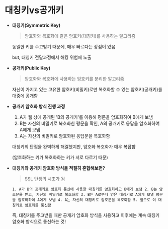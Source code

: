 # 대칭키vs공개키

- **대칭키(Symmetric Key)**

  > 암호화와 복호화에 같은 암호키(대칭키)를 사용하는 알고리즘

  동일한 키를 주고받기 때문에, 매우 빠르다는 장점이 있음

  but, 대칭키 전달과정에서 해킹 위험에 노출

- **공개키(Public Key)**

  > 암호화와 복호화에 사용하는 암호키를 분리한 알고리즘

  자신이 가지고 있는 고유한 암호키(비밀키)로만 복호화할 수 있는 암호키(공개키)를 대중에 공개함

- **공개키 암호화 방식 진행 과정**

  1. A가 웹 상에 공개된 'B의 공개키'를 이용해 평문을 암호화하여 B에게 보냄
  2. B는 자신의 비밀키로 복호화한 평문을 확인, A의 공개키로 응답을 암호화하여 A에개 보냄
  3. A는 자신의 비밀키로 암호화된 응답문을 복호화함

  대칭키의 단점을 완벽하게 해결했지만, 암호화 복호화가 매우 복잡함

  (암호화하는 키가 복호화하는 키가 서로 다르기 때문)

- **대칭키와 공개키 암호화 방식을 적절히 혼합해보면?**

  > SSL 탄생의 시초가 됨

  `1. A가 B의 공개키로 암호화 통신에 사용할 대칭키를 암호화하고 B에게 보냄 2. B는 암호문을 받고, 자신의 비밀키로 복호화함 3. B는 A로부터 얻은 대칭키로 A에게 보낼 평문을 암호화하여 A에게 보냄 4. A는 자신의 대칭키로 암호문을 복호화함 5. 앞으로 이 대칭키로 암호화를 통신함`

  즉, 대칭키를 주고받을 때만 공개키 암호화 방식을 사용하고 이후에는 계속 대칭키 암호화 방식으로 통신하는 것!
